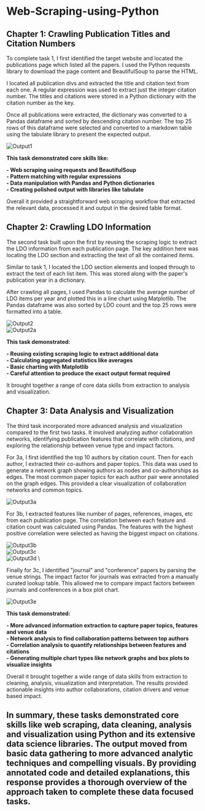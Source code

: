 # Web-Scraping-using-Python

## Chapter 1: Crawling Publication Titles and Citation Numbers

To complete task 1, I first identified the target website and located the publications page which listed all the papers. I used the Python requests library to download the page content and BeautifulSoup to parse the HTML. 

I located all publication divs and extracted the title and citation text from each one. A regular expression was used to extract just the integer citation number. The titles and citations were stored in a Python dictionary with the citation number as the key. 

Once all publications were extracted, the dictionary was converted to a Pandas dataframe and sorted by descending citation number. The top 25 rows of this dataframe were selected and converted to a markdown table using the tabulate library to present the expected output.

![Output1](task-1-out.png)

**This task demonstrated core skills like:**

**- Web scraping using requests and BeautifulSoup** \
**- Pattern matching with regular expressions** \
**- Data manipulation with Pandas and Python dictionaries** \
**- Creating polished output with libraries like tabulate**

Overall it provided a straightforward web scraping workflow that extracted the relevant data, processed it and output in the desired table format.

## Chapter 2: Crawling LDO Information

The second task built upon the first by reusing the scraping logic to extract the LDO information from each publication page. The key addition here was locating the LDO section and extracting the text of all the contained items. 

Similar to task 1, I located the LDO section elements and looped through to extract the text of each list item. This was stored along with the paper's publication year in a dictionary. 

After crawling all pages, I used Pandas to calculate the average number of LDO items per year and plotted this in a line chart using Matplotlib. The Pandas dataframe was also sorted by LDO count and the top 25 rows were formatted into a table.

![Output2](task-2-out.png) \
![Output2a](task-2-scat.png)


**This task demonstrated:**

**- Reusing existing scraping logic to extract additional data** \
**- Calculating aggregated statistics like averages** \
**- Basic charting with Matplotlib** \
**- Careful attention to produce the exact output format required**

It brought together a range of core data skills from extraction to analysis and visualization.

## Chapter 3: Data Analysis and Visualization

The third task incorporated more advanced analysis and visualization compared to the first two tasks. It involved analyzing author collaboration networks, identifying publication features that correlate with citations, and exploring the relationship between venue type and impact factors.

For 3a, I first identified the top 10 authors by citation count. Then for each author, I extracted their co-authors and paper topics. This data was used to generate a network graph showing authors as nodes and co-authorships as edges. The most common paper topics for each author pair were annotated on the graph edges. This provided a clear visualization of collaboration networks and common topics.

![Output3a](task-3a-out.png)


For 3b, I extracted features like number of pages, references, images, etc from each publication page. The correlation between each feature and citation count was calculated using Pandas. The features with the highest positive correlation were selected as having the biggest impact on citations.

![Output3b](task-3b-bar.png) \
![Output3c](task-3b-out.png) \
![Output3d](task-3b-heatmap.png) \

Finally for 3c, I identified "journal" and "conference" papers by parsing the venue strings. The impact factor for journals was extracted from a manually curated lookup table. This allowed me to compare impact factors between journals and conferences in a box plot chart.

![Output3e](task-3c-out.png) 


**This task demonstrated:**

**- More advanced information extraction to capture paper topics, features and venue data** \
**- Network analysis to find collaboration patterns between top authors** \
**- Correlation analysis to quantify relationships between features and citations** \
**- Generating multiple chart types like network graphs and box plots to visualize insights**

Overall it brought together a wide range of data skills from extraction to cleaning, analysis, visualization and interpretation. The results provided actionable insights into author collaborations, citation drivers and venue based impact.

## In summary, these tasks demonstrated core skills like web scraping, data cleaning, analysis and visualization using Python and its extensive data science libraries. The output moved from basic data gathering to more advanced analytic techniques and compelling visuals. By providing annotated code and detailed explanations, this response provides a thorough overview of the approach taken to complete these data focused tasks.
